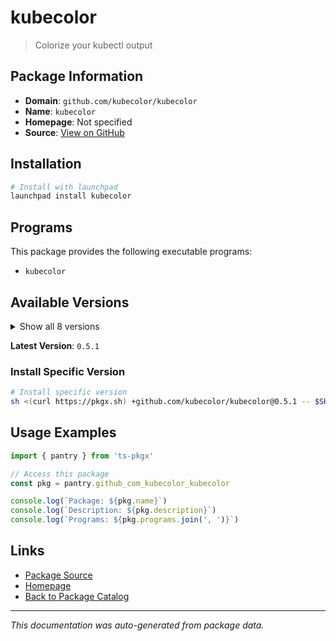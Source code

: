 # kubecolor

> Colorize your kubectl output

## Package Information

- **Domain**: `github.com/kubecolor/kubecolor`
- **Name**: `kubecolor`
- **Homepage**: Not specified
- **Source**: [View on GitHub](https://github.com/pkgxdev/pantry/tree/main/projects/github.com/kubecolor/kubecolor/package.yml)

## Installation

```bash
# Install with launchpad
launchpad install kubecolor
```

## Programs

This package provides the following executable programs:

- `kubecolor`

## Available Versions

<details>
<summary>Show all 8 versions</summary>

- `0.5.1`, `0.5.0`, `0.4.0`, `0.3.3`, `0.3.2`
- `0.3.1`, `0.3.0`, `0.2.2`

</details>

**Latest Version**: `0.5.1`

### Install Specific Version

```bash
# Install specific version
sh <(curl https://pkgx.sh) +github.com/kubecolor/kubecolor@0.5.1 -- $SHELL -i
```

## Usage Examples

```typescript
import { pantry } from 'ts-pkgx'

// Access this package
const pkg = pantry.github_com_kubecolor_kubecolor

console.log(`Package: ${pkg.name}`)
console.log(`Description: ${pkg.description}`)
console.log(`Programs: ${pkg.programs.join(', ')}`)
```

## Links

- [Package Source](https://github.com/pkgxdev/pantry/tree/main/projects/github.com/kubecolor/kubecolor/package.yml)
- [Homepage](#)
- [Back to Package Catalog](../package-catalog.md)

---

*This documentation was auto-generated from package data.*
